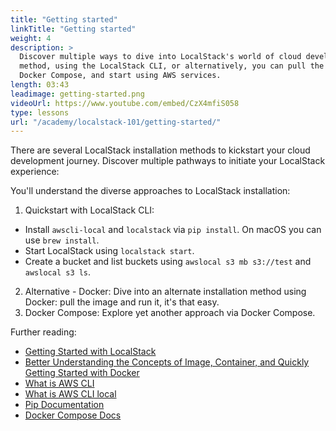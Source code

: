 ```yaml
---
title: "Getting started"
linkTitle: "Getting started"
weight: 4
description: >
  Discover multiple ways to dive into LocalStack's world of cloud development. Learn the easiest
  method, using the LocalStack CLI, or alternatively, you can pull the Docker image, run it or include it in
  Docker Compose, and start using AWS services. 
length: 03:43
leadimage: getting-started.png
videoUrl: https://www.youtube.com/embed/CzX4mfiS058
type: lessons
url: "/academy/localstack-101/getting-started/"
---
```


There are several LocalStack installation methods to kickstart your cloud development journey. 
Discover multiple pathways to initiate your LocalStack experience:

You'll understand the diverse approaches to LocalStack installation:

1. Quickstart with LocalStack CLI:
- Install `awscli-local` and `localstack` via `pip install`. On macOS you can use `brew install`.
- Start LocalStack using `localstack start`.
- Create a bucket and list buckets using `awslocal s3 mb s3://test` and `awslocal s3 ls`.
2. Alternative - Docker: Dive into an alternate installation method using Docker: pull the image and run it, it's that easy.
3. Docker Compose: Explore yet another approach via Docker Compose.

Further reading:

- [Getting Started with LocalStack](https://docs.localstack.cloud/overview/)
- [Better Understanding the Concepts of Image, Container, and Quickly Getting Started with Docker](https://docs.docker.com/get-started/)
- [What is AWS CLI](https://aws.amazon.com/cli/)
- [What is AWS CLI local](https://docs.localstack.cloud/user-guide/integrations/aws-cli/)
- [Pip Documentation](https://pypi.org/project/pip/)
- [Docker Compose Docs](https://docs.docker.com/get-started/08_using_compose/)



